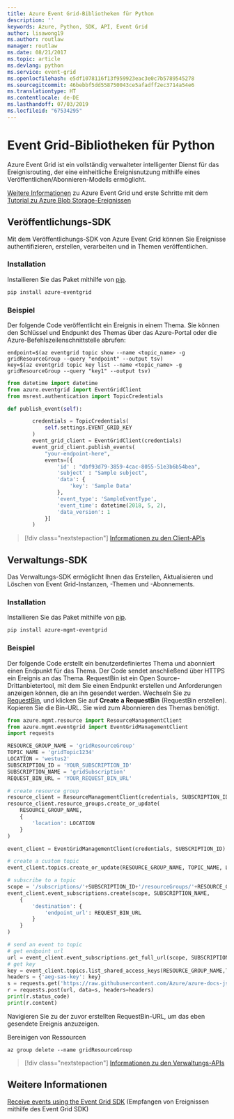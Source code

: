 ```yaml
---
title: Azure Event Grid-Bibliotheken für Python
description: ''
keywords: Azure, Python, SDK, API, Event Grid
author: lisawong19
ms.author: routlaw
manager: routlaw
ms.date: 08/21/2017
ms.topic: article
ms.devlang: python
ms.service: event-grid
ms.openlocfilehash: e5df1078116f13f959923eac3e0c7b5789545278
ms.sourcegitcommit: 46bebbf5dd558750043ce5afadff2ec3714a54e6
ms.translationtype: HT
ms.contentlocale: de-DE
ms.lasthandoff: 07/03/2019
ms.locfileid: "67534295"
---
```

# <a name="event-grid-libraries-for-python"></a>Event Grid-Bibliotheken für Python


Azure Event Grid ist ein vollständig verwalteter intelligenter Dienst für das Ereignisrouting, der eine einheitliche Ereignisnutzung mithilfe eines Veröffentlichen/Abonnieren-Modells ermöglicht.

[Weitere Informationen](/azure/event-grid/overview) zu Azure Event Grid und erste Schritte mit dem [Tutorial zu Azure Blob Storage-Ereignissen](/azure/storage/blobs/storage-blob-event-quickstart) 

## <a name="publish-sdk"></a>Veröffentlichungs-SDK

Mit dem Veröffentlichungs-SDK von Azure Event Grid können Sie Ereignisse authentifizieren, erstellen, verarbeiten und in Themen veröffentlichen.

### <a name="installation"></a>Installation 

Installieren Sie das Paket mithilfe von [pip](https://pip.pypa.io/en/stable/quickstart/).

```bash
pip install azure-eventgrid
```

### <a name="example"></a>Beispiel 

Der folgende Code veröffentlicht ein Ereignis in einem Thema. Sie können den Schlüssel und Endpunkt des Themas über das Azure-Portal oder die Azure-Befehlszeilenschnittstelle abrufen:

```azurecli-interactive
endpoint=$(az eventgrid topic show --name <topic_name> -g gridResourceGroup --query "endpoint" --output tsv)
key=$(az eventgrid topic key list --name <topic_name> -g gridResourceGroup --query "key1" --output tsv)
```

```python
from datetime import datetime
from azure.eventgrid import EventGridClient
from msrest.authentication import TopicCredentials

def publish_event(self):

        credentials = TopicCredentials(
            self.settings.EVENT_GRID_KEY
        )
        event_grid_client = EventGridClient(credentials)
        event_grid_client.publish_events(
            "your-endpoint-here",
            events=[{
                'id' : "dbf93d79-3859-4cac-8055-51e3b6b54bea",
                'subject' : "Sample subject",
                'data': {
                    'key': 'Sample Data'
                },
                'event_type': 'SampleEventType',
                'event_time': datetime(2018, 5, 2),
                'data_version': 1
            }]
        )
```

> [!div class="nextstepaction"]
> [Informationen zu den Client-APIs](/python/api/overview/azure/eventgrid/client)

## <a name="management-sdk"></a>Verwaltungs-SDK

Das Verwaltungs-SDK ermöglicht Ihnen das Erstellen, Aktualisieren und Löschen von Event Grid-Instanzen, -Themen und -Abonnements.

### <a name="installation"></a>Installation 

Installieren Sie das Paket mithilfe von [pip](https://pip.pypa.io/en/stable/quickstart/).

```bash
pip install azure-mgmt-eventgrid
```

### <a name="example"></a>Beispiel

Der folgende Code erstellt ein benutzerdefiniertes Thema und abonniert einen Endpunkt für das Thema. Der Code sendet anschließend über HTTPS ein Ereignis an das Thema.
RequestBin ist ein Open Source-Drittanbietertool, mit dem Sie einen Endpunkt erstellen und Anforderungen anzeigen können, die an ihn gesendet werden. Wechseln Sie zu [RequestBin](https://requestbin.com), und klicken Sie auf **Create a RequestBin** (RequestBin erstellen). Kopieren Sie die Bin-URL. Sie wird zum Abonnieren des Themas benötigt.

```python
from azure.mgmt.resource import ResourceManagementClient
from azure.mgmt.eventgrid import EventGridManagementClient
import requests

RESOURCE_GROUP_NAME = 'gridResourceGroup'
TOPIC_NAME = 'gridTopic1234'
LOCATION = 'westus2'
SUBSCRIPTION_ID = 'YOUR_SUBSCRIPTION_ID'
SUBSCRIPTION_NAME = 'gridSubscription'
REQUEST_BIN_URL = 'YOUR_REQUEST_BIN_URL'

# create resource group
resource_client = ResourceManagementClient(credentials, SUBSCRIPTION_ID)
resource_client.resource_groups.create_or_update(
    RESOURCE_GROUP_NAME,
    {
        'location': LOCATION
    }
)

event_client = EventGridManagementClient(credentials, SUBSCRIPTION_ID)

# create a custom topic
event_client.topics.create_or_update(RESOURCE_GROUP_NAME, TOPIC_NAME, LOCATION)

# subscribe to a topic
scope = '/subscriptions/'+SUBSCRIPTION_ID+'/resourceGroups/'+RESOURCE_GROUP_NAME+'/providers/Microsoft.EventGrid/topics/'+TOPIC_NAME
event_client.event_subscriptions.create(scope, SUBSCRIPTION_NAME,
    {
        'destination': {
            'endpoint_url': REQUEST_BIN_URL
        }
    }
)

# send an event to topic
# get endpoint url
url = event_client.event_subscriptions.get_full_url(scope, SUBSCRIPTION_NAME).endpoint_url
# get key
key = event_client.topics.list_shared_access_keys(RESOURCE_GROUP_NAME,TOPIC_NAME).key1
headers = {'aeg-sas-key': key}
s = requests.get('https://raw.githubusercontent.com/Azure/azure-docs-json-samples/master/event-grid/customevent.json')
r = requests.post(url, data=s, headers=headers)
print(r.status_code)
print(r.content)
```
Navigieren Sie zu der zuvor erstellten RequestBin-URL, um das eben gesendete Ereignis anzuzeigen.

Bereinigen von Ressourcen
```azurecli-interactive
az group delete --name gridResourceGroup
```

> [!div class="nextstepaction"]
> [Informationen zu den Verwaltungs-APIs](/python/api/overview/azure/eventgrid/management)

## <a name="learn-more"></a>Weitere Informationen

[Receive events using the Event Grid SDK](/azure/event-grid/receive-events) (Empfangen von Ereignissen mithilfe des Event Grid SDK)
